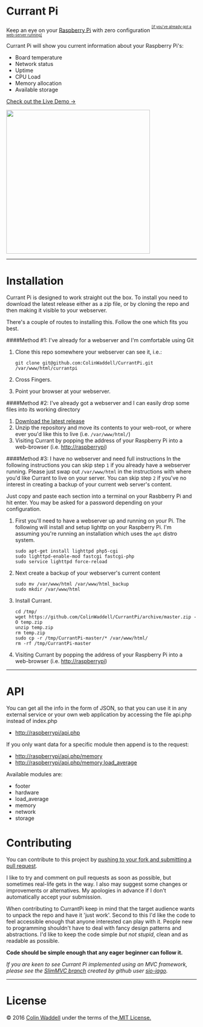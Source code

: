 Currant Pi
=========
Keep an eye on your [Raspberry Pi](https://www.raspberrypi.org/) with zero configuration <sup><sup>[\[if you've already got a web-server running\]](#installation)</sup></sup>

Currant Pi will show you current information about your Raspberry Pi's:

 * Board temperature
 * Network status
 * Uptime
 * CPU Load
 * Memory allocation
 * Available storage

[Check out the Live Demo &rarr;](http://currantpi.colinwaddell.com/demo)

<a href="http://currantpi.colinwaddell.com/demo">
  <img src="https://raw.githubusercontent.com/ColinWaddell/CurrantPi/screenshots/img/screenshot.png" width="380"/>
</a>

<hr />

Installation
================================
Currant Pi is designed to work straight out the box. To install you need to download the latest release either as a zip file, or by cloning the repo and then making it visible to your webserver.

There's a couple of routes to installing this. Follow the one which fits you best.

####Method \#1: I've already for a webserver and I'm comfortable using Git
1. Clone this repo somewhere your webserver can see it, i.e.:

    ````
    git clone git@github.com:ColinWaddell/CurrantPi.git /var/www/html/currantpi
    ````
2. Cross Fingers.
3. Point your browser at your webserver.

####Method \#2: I've already got a webserver and I can easily drop some files into its working directory
1. [Download the latest release](https://github.com/ColinWaddell/CurrantPi/archive/master.zip)
2. Unzip the repository and move its contents to your web-root, or where ever you'd like this to live (i.e. ```/var/www/html/```)
3. Visiting Currant by popping the address of your Raspberry Pi into a web-browser (i.e. [http://raspberrypi](http://raspberrypi))


####Method \#3: I have no webserver and need full instructions
In the following instructions you can skip step ```1``` if you already have a webserver running. Please just swap out ```/var/www/html``` in the instructions with where you'd like Currant to live on your server. You can skip step ```2``` if you've no interest in creating a backup of your current web server's content.

Just copy and paste each section into a terminal on your Rasbberry Pi and hit enter. You may be asked for a password depending on your configuration.

1. First you'll need to have a webserver up and running on your Pi. The following will install and setup lighttp on your Raspberry Pi. I'm assuming you're running an installation which uses the ```apt``` distro system.
    ```
    sudo apt-get install lighttpd php5-cgi
    sudo lighttpd-enable-mod fastcgi fastcgi-php
    sudo service lighttpd force-reload
    ```

2. Next create a backup of your webserver's current content

    ```
    sudo mv /var/www/html /var/www/html_backup
    sudo mkdir /var/www/html
    ```

3. Install Currant.

    ```
    cd /tmp/
    wget https://github.com/ColinWaddell/CurrantPi/archive/master.zip -O temp.zip
    unzip temp.zip
    rm temp.zip
    sudo cp -r /tmp/CurrantPi-master/* /var/www/html/
    rm -rf /tmp/CurrantPi-master
    ```
4. Visiting Currant by popping the address of your Raspberry Pi into a web-browser (i.e. [http://raspberrypi](http://raspberrypi))

<hr />

API
===
You can get all the info in the form of JSON, so that you can use it in any external service or your own web application by accessing the file api.php instead of index.php

 * [http://raspberrypi/api.php](http://raspberrypi/api.php)

If you only want data for a specific module then append is to the request:

 * [http://raspberrypi/api.php/memory](http://raspberrypi/api.php/memory)
 * [http://raspberrypi/api.php/memory,load_average](http://raspberrypi/api.php/memory,load_average)
 
Available modules are:
 * footer
 * hardware
 * load_average
 * memory
 * network
 * storage
 
Contributing
============
You can contribute to this project by [pushing to your fork and submitting a pull request](https://guides.github.com/activities/contributing-to-open-source/).

I like to try and comment on pull requests as soon as possible, but sometimes real-life gets in the way. I also may suggest some changes or improvements or alternatives. My apologies in advance if I don't automatically accept your submission.

When contributing to CurrantPi keep in mind that the target audience wants to unpack the repo and have it 'just work'. Second to this I'd like the code to feel accessible enough that anyone interested can play with it. People new to programming shouldn't have to deal with fancy design patterns and abstractions. I'd like to keep the code simple *but not stupid*, clean and as readable as possible.

**Code should be simple enough that any eager beginner can follow it.**

*If you are keen to see Currant Pi implemented using an MVC framework, please see the [SlimMVC branch](https://github.com/ColinWaddell/CurrantPi/tree/slimmvc) created by github user [sio-iago](https://github.com/sio-iago).*

<hr />

License
=======
<p>&copy; 2016 <a href="http://colinwaddell.com/">Colin Waddell</a> under the terms of the<a href="https://opensource.org/licenses/MIT"> MIT License.</a>
